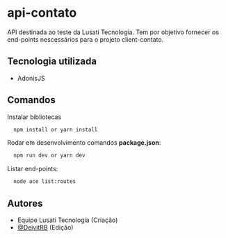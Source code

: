 # api-contato

API destinada ao teste da Lusati Tecnologia. Tem por objetivo fornecer os end-points nescessários para o projeto client-contato.

## Tecnologia utilizada

- AdonisJS

## Comandos

Instalar bibliotecas

```bash
  npm install or yarn install
```

Rodar em desenvolvimento comandos **package.json**:

```bash
  npm run dev or yarn dev
```

Listar end-points:

```bash
  node ace list:routes
```

## Autores

- Equipe Lusati Tecnologia (Criação)
- [@DeivitRB](https://github.com/DeivitRB) (Edição)
